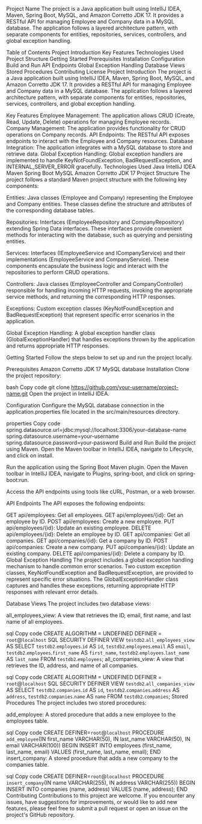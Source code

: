 Project Name
The project is a Java application built using IntelliJ IDEA, Maven, Spring Boot, MySQL, and Amazon Corretto JDK 17. It provides a RESTful API for managing Employee and Company data in a MySQL database. The application follows a layered architecture pattern, with separate components for entities, repositories, services, controllers, and global exception handling.

Table of Contents
Project Introduction
Key Features
Technologies Used
Project Structure
Getting Started
Prerequisites
Installation
Configuration
Build and Run
API Endpoints
Global Exception Handling
Database Views
Stored Procedures
Contributing
License
Project Introduction
The project is a Java application built using IntelliJ IDEA, Maven, Spring Boot, MySQL, and Amazon Corretto JDK 17. It provides a RESTful API for managing Employee and Company data in a MySQL database. The application follows a layered architecture pattern, with separate components for entities, repositories, services, controllers, and global exception handling.

Key Features
Employee Management: The application allows CRUD (Create, Read, Update, Delete) operations for managing Employee records.
Company Management: The application provides functionality for CRUD operations on Company records.
API Endpoints: The RESTful API exposes endpoints to interact with the Employee and Company resources.
Database Integration: The application integrates with a MySQL database to store and retrieve data.
Global Exception Handling: Global exception handlers are implemented to handle KeyNotFoundException, BadRequestException, and INTERNAL_SERVER_ERROR gracefully.
Technologies Used
Java
IntelliJ IDEA
Maven
Spring Boot
MySQL
Amazon Corretto JDK 17
Project Structure
The project follows a standard Maven project structure with the following key components:

Entities: Java classes (Employee and Company) representing the Employee and Company entities. These classes define the structure and attributes of the corresponding database tables.

Repositories: Interfaces (EmployeeRepository and CompanyRepository) extending Spring Data interfaces. These interfaces provide convenient methods for interacting with the database, such as querying and persisting entities.

Services: Interfaces (IEmployeeService and ICompanyService) and their implementations (EmployeeService and CompanyService). These components encapsulate the business logic and interact with the repositories to perform CRUD operations.

Controllers: Java classes (EmployeeController and CompanyController) responsible for handling incoming HTTP requests, invoking the appropriate service methods, and returning the corresponding HTTP responses.

Exceptions: Custom exception classes (KeyNotFoundException and BadRequestException) that represent specific error scenarios in the application.

Global Exception Handling: A global exception handler class (GlobalExceptionHandler) that handles exceptions thrown by the application and returns appropriate HTTP responses.

Getting Started
Follow the steps below to set up and run the project locally.

Prerequisites
Amazon Corretto JDK 17
MySQL database
Installation
Clone the project repository:

bash
Copy code
git clone https://github.com/your-username/project-name.git
Open the project in IntelliJ IDEA.

Configuration
Configure the MySQL database connection in the application.properties file located in the src/main/resources directory.

properties
Copy code
spring.datasource.url=jdbc:mysql://localhost:3306/your-database-name
spring.datasource.username=your-username
spring.datasource.password=your-password
Build and Run
Build the project using Maven. Open the Maven toolbar in IntelliJ IDEA, navigate to Lifecycle, and click on install.

Run the application using the Spring Boot Maven plugin. Open the Maven toolbar in IntelliJ IDEA, navigate to Plugins, spring-boot, and click on spring-boot:run.

Access the API endpoints using tools like cURL, Postman, or a web browser.

API Endpoints
The API exposes the following endpoints:

GET api/employees: Get all employees.
GET api/employees/{id}: Get an employee by ID.
POST api/employees: Create a new employee.
PUT api/employees/{id}: Update an existing employee.
DELETE api/employees/{id}: Delete an employee by ID.
GET api/companies: Get all companies.
GET api/companies/{id}: Get a company by ID.
POST api/companies: Create a new company.
PUT api/companies/{id}: Update an existing company.
DELETE api/companies/{id}: Delete a company by ID.
Global Exception Handling
The project includes a global exception handling mechanism to handle common error scenarios. Two custom exception classes, KeyNotFoundException and BadRequestException, are provided to represent specific error situations. The GlobalExceptionHandler class captures and handles these exceptions, returning appropriate HTTP responses with relevant error details.

Database Views
The project includes two database views:

all_employees_view: A view that retrieves the ID, email, first name, and last name of all employees.

sql
Copy code
CREATE ALGORITHM = UNDEFINED DEFINER = `root`@`localhost` SQL SECURITY DEFINER VIEW `testdb2`.`all_employees_view` AS SELECT `testdb2`.`employees`.`id` AS `id`, `testdb2`.`employees`.`email` AS `email`, `testdb2`.`employees`.`first_name` AS `first_name`, `testdb2`.`employees`.`last_name` AS `last_name` FROM `testdb2`.`employees`;
all_companies_view: A view that retrieves the ID, address, and name of all companies.

sql
Copy code
CREATE ALGORITHM = UNDEFINED DEFINER = `root`@`localhost` SQL SECURITY DEFINER VIEW `testdb2`.`all_companies_view` AS SELECT `testdb2`.`companies`.`id` AS `id`, `testdb2`.`companies`.`address` AS `address`, `testdb2`.`companies`.`name` AS `name` FROM `testdb2`.`companies`;
Stored Procedures
The project includes two stored procedures:

add_employee: A stored procedure that adds a new employee to the employees table.

sql
Copy code
CREATE DEFINER=`root`@`localhost` PROCEDURE `add_employee`(IN first_name VARCHAR(50), IN last_name VARCHAR(50), IN email VARCHAR(100))
BEGIN
  INSERT INTO employees (first_name, last_name, email) VALUES (first_name, last_name, email);
END
insert_company: A stored procedure that adds a new company to the companies table.

sql
Copy code
CREATE DEFINER=`root`@`localhost` PROCEDURE `insert_company`(IN name VARCHAR(255), IN address VARCHAR(255))
BEGIN
  INSERT INTO companies (name, address) VALUES (name, address);
END
Contributing
Contributions to this project are welcome. If you encounter any issues, have suggestions for improvements, or would like to add new features, please feel free to submit a pull request or open an issue on the project's GitHub repository.
